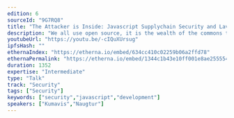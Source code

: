 ```yaml
---
edition: 6
sourceId: "9G7RQ8"
title: "The Attacker is Inside: Javascript Supplychain Security and LavaMoat"
description: "We all use open source, it is the wealth of the commons that forms the foundations we all build on. While this is incredibly empowering, we may be inviting the devil to dine with us. This talk examines software supplychain attacks in the javascript and crypto ecosystems and how to keep your app, wallet, and users safe. We'll look at the free and opensource tool LavaMoat that protects MetaMask."
youtubeUrl: "https://youtu.be/-cIQuXUrsug"
ipfsHash: ""
ethernaIndex: "https://etherna.io/embed/634cc410c02259b06a2ffd78"
ethernaPermalink: "https://etherna.io/embed/1344c1b43e10ff001e8ae25555402156cca23f73dda44bab6b64d58e57f98628"
duration: 1352
expertise: "Intermediate"
type: "Talk"
track: "Security"
tags: ["Security"]
keywords: ["security","javascript","development"]
speakers: ["Kumavis","Naugtur"]
---
```


